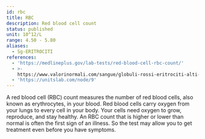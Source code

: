 ```yaml
---
id: rbc
title: RBC
description: Red blood cell count
status: published
unit: 10^12/L
range: 4.50 - 5.80
aliases:
  - Sg-ERITROCITI
references:
  - 'https://medlineplus.gov/lab-tests/red-blood-cell-rbc-count/'
  - >-
    https://www.valorinormali.com/sangue/globuli-rossi-eritrociti-alti-bassi-valori-normali/
  - 'https://unitslab.com/node/9'
---
```

A red blood cell (RBC) count measures the number of red blood cells, also known as erythrocytes, in your blood. Red blood cells carry oxygen from your lungs to every cell in your body. Your cells need oxygen to grow, reproduce, and stay healthy. An RBC count that is higher or lower than normal is often the first sign of an illness. So the test may allow you to get treatment even before you have symptoms.
